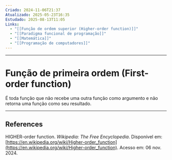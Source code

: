 ```yaml
---
Criado: 2024-11-06T21:37
Atualizado: 2025-05-23T16:35
Estudado: 2025-08-13T11:05
Links:
  - "[[Função de ordem superior (Higher-order function)]]"
  - "[[Paradigma funcional de programação]]"
  - "[[Matemática]]"
  - "[[Programação de computadores]]"
---
```

---
# Função de primeira ordem (First-order function)

É toda função que não recebe uma outra função como argumento e não retorna uma função como seu resultado.

---
## References

HIGHER-order function. _Wikipedia: The Free Encyclopedia_. Disponível em: [https://en.wikipedia.org/wiki/Higher-order_function](https://en.wikipedia.org/wiki/Higher-order_function). Acesso em: 06 nov. 2024.